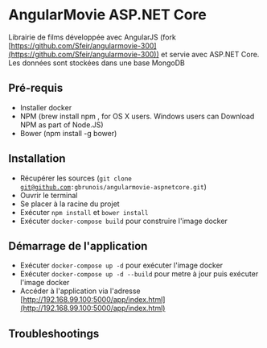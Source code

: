 AngularMovie ASP.NET Core
=========================

Librairie de films développée avec AngularJS (fork [https://github.com/Sfeir/angularmovie-300](https://github.com/Sfeir/angularmovie-300)) et servie avec ASP.NET Core. Les données sont stockées dans une base MongoDB


## Pré-requis
* Installer docker
* NPM (brew install npm , for OS X users. Windows users can Download NPM as part of Node.JS)
* Bower (npm install -g bower)


## Installation
* Récupérer les sources (<code>git clone git@github.com:gbrunois/angularmovie-aspnetcore.git</code>)
* Ouvrir le terminal
* Se placer à la racine du projet
* Exécuter <code>npm install</code> et <code>bower install</code>
* Exécuter <code>docker-compose build</code> pour construire l'image docker


## Démarrage de l'application
* Exécuter <code>docker-compose up -d</code> pour exécuter l'image docker
* Exécuter <code>docker-compose up -d --build</code> pour metre à jour puis exécuter l'image docker
* Accéder à l'application via l'adresse [http://192.168.99.100:5000/app/index.html](http://192.168.99.100:5000/app/index.html)

## Troubleshootings



